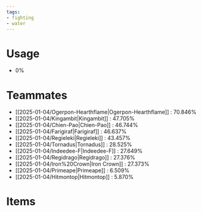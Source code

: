 ```yaml
---
tags:
- fighting
- water
---
```

# Usage
- 0%
# Teammates
- [[2025-01-04/Ogerpon-Hearthflame|Ogerpon-Hearthflame]] : 70.846%
- [[2025-01-04/Kingambit|Kingambit]] : 47.705%
- [[2025-01-04/Chien-Pao|Chien-Pao]] : 46.744%
- [[2025-01-04/Farigiraf|Farigiraf]] : 46.637%
- [[2025-01-04/Regieleki|Regieleki]] : 43.457%
- [[2025-01-04/Tornadus|Tornadus]] : 28.525%
- [[2025-01-04/Indeedee-F|Indeedee-F]] : 27.649%
- [[2025-01-04/Regidrago|Regidrago]] : 27.376%
- [[2025-01-04/Iron%20Crown|Iron Crown]] : 27.373%
- [[2025-01-04/Primeape|Primeape]] : 6.509%
- [[2025-01-04/Hitmontop|Hitmontop]] : 5.870%
# Items
